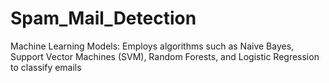 # Spam_Mail_Detection
Machine Learning Models: Employs algorithms such as Naive Bayes, Support Vector Machines (SVM), Random Forests, and Logistic Regression to classify emails
